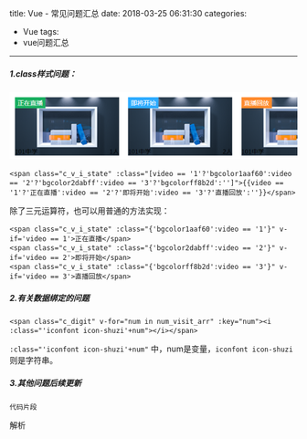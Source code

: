 title: Vue - 常见问题汇总
date: 2018-03-25 06:31:30
categories:
- Vue
tags:
- vue问题汇总
---

##### 1.class样式问题：
![](/images/posts/vue/wenti/01.png)

    <span class="c_v_i_state" :class="[video == '1'?'bgcolor1aaf60':video == '2'?'bgcolor2dabff':video == '3'?'bgcolorff8b2d':'']">{{video == '1'?'正在直播':video == '2'?'即将开始':video == '3'?'直播回放':''}}</span>

除了三元运算符，也可以用普通的方法实现：

    <span class="c_v_i_state" :class="{'bgcolor1aaf60':video == '1'}" v-if='video == 1'>正在直播</span>
    <span class="c_v_i_state" :class="{'bgcolor2dabff':video == '2'}" v-if='video == 2'>即将开始</span>
    <span class="c_v_i_state" :class="{'bgcolorff8b2d':video == '3'}" v-if='video == 3'>直播回放</span>
<!-- more -->

##### 2.有关数据绑定的问题


    <span class="c_digit" v-for="num in num_visit_arr" :key="num"><i :class="'iconfont icon-shuzi'+num"></i></span>

`:class="'iconfont icon-shuzi'+num"` 中，num是变量，`iconfont icon-shuzi`则是字符串。
##### 3.其他问题后续更新

```
代码片段
```
解析

